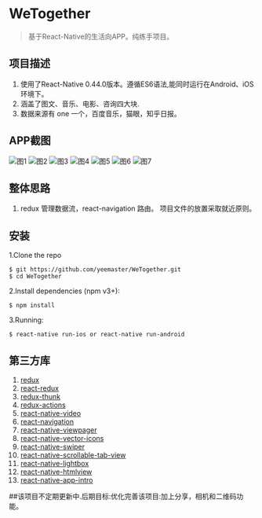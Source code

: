 # WeTogether

>  基于React-Native的生活向APP。纯练手项目。

## 项目描述
1. 使用了React-Native 0.44.0版本。遵循ES6语法,能同时运行在Android、iOS环境下。
2. 涵盖了图文、音乐、电影、咨询四大块.
3. 数据来源有 one 一个，百度音乐，猫眼，知乎日报。

## APP截图
![图1](./screenshots/1.gif) 
![图2](./screenshots/2.gif)
![图3](./screenshots/3.gif) 
![图4](./screenshots/4.gif)
![图5](./screenshots/5.gif) 
![图6](./screenshots/6.gif)
![图7](./screenshots/7.gif) 

## 整体思路
1. redux 管理数据流，react-navigation 路由。 项目文件的放置采取就近原则。

## 安装

1.Clone the repo
```
$ git https://github.com/yeemaster/WeTogether.git
$ cd WeTogether
```
2.Install dependencies (npm v3+):
```
$ npm install
```
3.Running:
```
$ react-native run-ios or react-native run-android
```

## 第三方库
1. [redux](https://github.com/reactjs/redux)
2. [react-redux](https://github.com/reactjs/react-redux)
3. [redux-thunk](https://github.com/gaearon/redux-thunk)
4. [redux-actions](https://github.com/reduxactions/redux-actions)
5. [react-native-video](https://github.com/react-native-community/react-native-video)
6. [react-navigation](https://github.com/react-community/react-navigation)
7. [react-native-viewpager](https://github.com/race604/react-native-viewpager)
8. [react-native-vector-icons](https://github.com/oblador/react-native-vector-icons)
9. [react-native-swiper](https://github.com/leecade/react-native-swiper)
10. [react-native-scrollable-tab-view](https://github.com/skv-headless/react-native-scrollable-tab-view)
11. [react-native-lightbox](https://github.com/oblador/react-native-lightbox)
12. [react-native-htmlview](https://github.com/jsdf/react-native-htmlview)
13. [react-native-app-intro](https://github.com/FuYaoDe/react-native-app-intro)

##该项目不定期更新中.后期目标:优化完善该项目:加上分享，相机和二维码功能。
